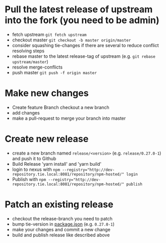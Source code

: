 # Pull the latest release of upstream into the fork (you need to be admin)
* fetch upstream `git fetch upstream`
* checkout master `git checkout -b master origin/master`
* consider squashing tie-changes if there are several to reduce conflict resolving steps
* rebase master to the latest release-tag of upstream (e.g. `git rebase upstream/master`)
* resolve merge-conflicts
* push master `git push -f origin master`

# Make new changes
* Create feature Branch checkout a new branch
* add changes
* make a pull-request to merge your branch into master
# Create new release
* create a new branch named `release/<version>` (e.g. `release/0.27.0-1`) and push it to Github
* Build Release 'yarn install' and 'yarn build'
* login to nexus with `npm --registry="http://dev-repository.tie.local:8081/repository/npm-hosted/" login`
* Publish with `npm --registry="http://dev-repository.tie.local:8081/repository/npm-hosted/" publish`
# Patch an existing release
* checkout the release-branch you need to patch
* bump tie-version in [package.json](package.json) (e.g. `0.27.0-1`)
* make your changes and commit a new change
* build and publish release like described above
